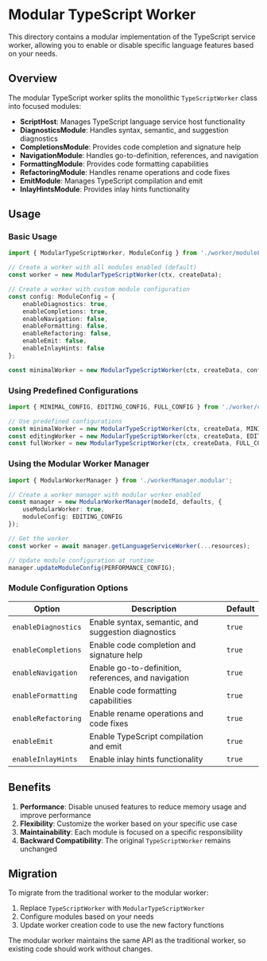 # Modular TypeScript Worker

This directory contains a modular implementation of the TypeScript service worker, allowing you to enable or disable specific language features based on your needs.

## Overview

The modular TypeScript worker splits the monolithic `TypeScriptWorker` class into focused modules:

- **ScriptHost**: Manages TypeScript language service host functionality
- **DiagnosticsModule**: Handles syntax, semantic, and suggestion diagnostics
- **CompletionsModule**: Provides code completion and signature help
- **NavigationModule**: Handles go-to-definition, references, and navigation
- **FormattingModule**: Provides code formatting capabilities
- **RefactoringModule**: Handles rename operations and code fixes
- **EmitModule**: Manages TypeScript compilation and emit
- **InlayHintsModule**: Provides inlay hints functionality

## Usage

### Basic Usage

```typescript
import { ModularTypeScriptWorker, ModuleConfig } from './worker/moduleLoader';

// Create a worker with all modules enabled (default)
const worker = new ModularTypeScriptWorker(ctx, createData);

// Create a worker with custom module configuration
const config: ModuleConfig = {
    enableDiagnostics: true,
    enableCompletions: true,
    enableNavigation: false,
    enableFormatting: false,
    enableRefactoring: false,
    enableEmit: false,
    enableInlayHints: false
};

const minimalWorker = new ModularTypeScriptWorker(ctx, createData, config);
```

### Using Predefined Configurations

```typescript
import { MINIMAL_CONFIG, EDITING_CONFIG, FULL_CONFIG } from './worker/configs/sampleConfigs';

// Use predefined configurations
const minimalWorker = new ModularTypeScriptWorker(ctx, createData, MINIMAL_CONFIG);
const editingWorker = new ModularTypeScriptWorker(ctx, createData, EDITING_CONFIG);
const fullWorker = new ModularTypeScriptWorker(ctx, createData, FULL_CONFIG);
```

### Using the Modular Worker Manager

```typescript
import { ModularWorkerManager } from './workerManager.modular';

// Create a worker manager with modular worker enabled
const manager = new ModularWorkerManager(modeId, defaults, {
    useModularWorker: true,
    moduleConfig: EDITING_CONFIG
});

// Get the worker
const worker = await manager.getLanguageServiceWorker(...resources);

// Update module configuration at runtime
manager.updateModuleConfig(PERFORMANCE_CONFIG);
```

### Module Configuration Options

| Option | Description | Default |
|--------|-------------|---------|
| `enableDiagnostics` | Enable syntax, semantic, and suggestion diagnostics | `true` |
| `enableCompletions` | Enable code completion and signature help | `true` |
| `enableNavigation` | Enable go-to-definition, references, and navigation | `true` |
| `enableFormatting` | Enable code formatting capabilities | `true` |
| `enableRefactoring` | Enable rename operations and code fixes | `true` |
| `enableEmit` | Enable TypeScript compilation and emit | `true` |
| `enableInlayHints` | Enable inlay hints functionality | `true` |

## Benefits

1. **Performance**: Disable unused features to reduce memory usage and improve performance
2. **Flexibility**: Customize the worker based on your specific use case
3. **Maintainability**: Each module is focused on a specific responsibility
4. **Backward Compatibility**: The original `TypeScriptWorker` remains unchanged

## Migration

To migrate from the traditional worker to the modular worker:

1. Replace `TypeScriptWorker` with `ModularTypeScriptWorker`
2. Configure modules based on your needs
3. Update worker creation code to use the new factory functions

The modular worker maintains the same API as the traditional worker, so existing code should work without changes.
